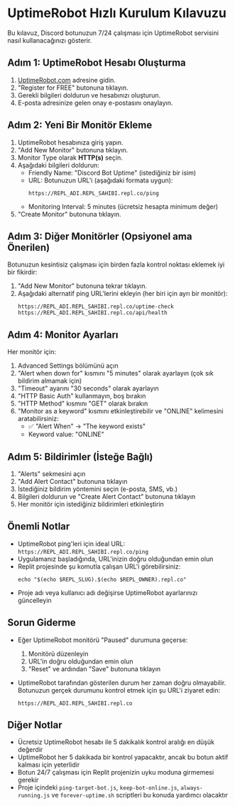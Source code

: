 # UptimeRobot Hızlı Kurulum Kılavuzu

Bu kılavuz, Discord botunuzun 7/24 çalışması için UptimeRobot servisini nasıl kullanacağınızı gösterir.

## Adım 1: UptimeRobot Hesabı Oluşturma

1. [UptimeRobot.com](https://uptimerobot.com) adresine gidin.
2. "Register for FREE" butonuna tıklayın.
3. Gerekli bilgileri doldurun ve hesabınızı oluşturun.
4. E-posta adresinize gelen onay e-postasını onaylayın.

## Adım 2: Yeni Bir Monitör Ekleme

1. UptimeRobot hesabınıza giriş yapın.
2. "Add New Monitor" butonuna tıklayın.
3. Monitor Type olarak **HTTP(s)** seçin.
4. Aşağıdaki bilgileri doldurun:
   - Friendly Name: "Discord Bot Uptime" (istediğiniz bir isim)
   - URL: Botunuzun URL'i (aşağıdaki formata uygun):
     ```
     https://REPL_ADI.REPL_SAHIBI.repl.co/ping
     ```
   - Monitoring Interval: 5 minutes (ücretsiz hesapta minimum değer)
5. "Create Monitor" butonuna tıklayın.

## Adım 3: Diğer Monitörler (Opsiyonel ama Önerilen)

Botunuzun kesintisiz çalışması için birden fazla kontrol noktası eklemek iyi bir fikirdir:

1. "Add New Monitor" butonuna tekrar tıklayın.
2. Aşağıdaki alternatif ping URL'lerini ekleyin (her biri için ayrı bir monitör):
   ```
   https://REPL_ADI.REPL_SAHIBI.repl.co/uptime-check
   https://REPL_ADI.REPL_SAHIBI.repl.co/api/health
   ```

## Adım 4: Monitor Ayarları

Her monitör için:

1. Advanced Settings bölümünü açın
2. "Alert when down for" kısmını "5 minutes" olarak ayarlayın (çok sık bildirim almamak için)
3. "Timeout" ayarını "30 seconds" olarak ayarlayın
4. "HTTP Basic Auth" kullanmayın, boş bırakın
5. "HTTP Method" kısmını "GET" olarak bırakın
6. "Monitor as a keyword" kısmını etkinleştirebilir ve "ONLINE" kelimesini aratabilirsiniz:
   - ✅ "Alert When" -> "The keyword exists"
   - Keyword value: "ONLINE"

## Adım 5: Bildirimler (İsteğe Bağlı)

1. "Alerts" sekmesini açın
2. "Add Alert Contact" butonuna tıklayın
3. İstediğiniz bildirim yöntemini seçin (e-posta, SMS, vb.)
4. Bilgileri doldurun ve "Create Alert Contact" butonuna tıklayın
5. Her monitör için istediğiniz bildirimleri etkinleştirin

## Önemli Notlar

- UptimeRobot ping'leri için ideal URL: `https://REPL_ADI.REPL_SAHIBI.repl.co/ping`
- Uygulamanız başladığında, URL'inizin doğru olduğundan emin olun
- Replit projesinde şu komutla çalışan URL'i görebilirsiniz:
  ```
  echo "$(echo $REPL_SLUG).$(echo $REPL_OWNER).repl.co"
  ```
- Proje adı veya kullanıcı adı değişirse UptimeRobot ayarlarınızı güncelleyin

## Sorun Giderme

- Eğer UptimeRobot monitörü "Paused" durumuna geçerse:
  1. Monitörü düzenleyin
  2. URL'in doğru olduğundan emin olun
  3. "Reset" ve ardından "Save" butonuna tıklayın
  
- UptimeRobot tarafından gösterilen durum her zaman doğru olmayabilir. Botunuzun gerçek durumunu kontrol etmek için şu URL'i ziyaret edin:
  ```
  https://REPL_ADI.REPL_SAHIBI.repl.co
  ```

## Diğer Notlar

- Ücretsiz UptimeRobot hesabı ile 5 dakikalık kontrol aralığı en düşük değerdir
- UptimeRobot her 5 dakikada bir kontrol yapacaktır, ancak bu botun aktif kalması için yeterlidir
- Botun 24/7 çalışması için Replit projenizin uyku moduna girmemesi gerekir
- Proje içindeki `ping-target-bot.js`, `keep-bot-online.js`, `always-running.js` ve `forever-uptime.sh` scriptleri bu konuda yardımcı olacaktır
